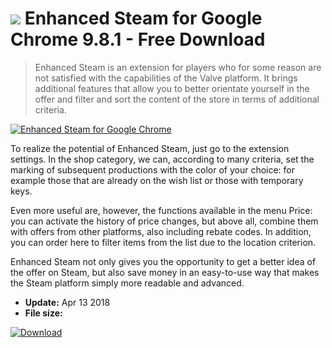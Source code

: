 # ![](https://cdn.softexe.net/static/icon/5/enhanced-steam-dla-google-chrome-10392.png) Enhanced Steam for Google Chrome 9.8.1 - Free Download

> Enhanced Steam is an extension for players who for some reason are not satisfied with the capabilities of the Valve platform. It brings additional features that allow you to better orientate yourself in the offer and filter and sort the content of the store in terms of additional criteria.

[![Enhanced Steam for Google Chrome](https://gallery.dpcdn.pl/imgc/Tools/81821/g_-_420x350_1.5_-_x81fad624-6da5-4358-a612-b17bb58dd4c9.png)](https://softexe.net/win/internet/browser-add-ons/enhanced-steam-for-google-chrome:pRcab.html)

To realize the potential of Enhanced Steam, just go to the extension settings. In the shop category, we can, according to many criteria, set the marking of subsequent productions with the color of your choice: for example those that are already on the wish list or those with temporary keys.
 
 Even more useful are, however, the functions available in the menu Price: you can activate the history of price changes, but above all, combine them with offers from other platforms, also including rebate codes. In addition, you can order here to filter items from the list due to the location criterion.
 
 Enhanced Steam not only gives you the opportunity to get a better idea of ​​the offer on Steam, but also save money in an easy-to-use way that makes the Steam platform simply more readable and advanced.


- **Update:** Apr 13 2018
- **File size:** 

[![Download](https://cdn.softexe.net/static/img/download.png)](https://softexe.net/win/internet/browser-add-ons/enhanced-steam-for-google-chrome:pRcab.html)

